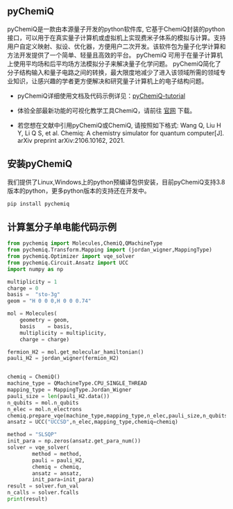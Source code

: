 ## pyChemiQ

pyChemiQ是一款由本源量子开发的python软件库, 它基于ChemiQ封装的python接口，可以用于在真实量子计算机或虚拟机上实现费米子体系的模拟与计算。支持用户自定义映射、拟设、优化器，方便用户二次开发。该软件包为量子化学计算和方法开发提供了一个简单、轻量且高效的平台。 pyChemiQ 可用于在量子计算机上使用平均场和后平均场方法模拟分子来解决量子化学问题。 pyChemiQ简化了分子结构输入和量子电路之间的转换，最大限度地减少了进入该领域所需的领域专业知识，让感兴趣的学者更方便解决和研究量子计算机上的电子结构问题。


- pyChemiQ详细使用文档及代码示例详见：[pyChemiQ-tutorial](https://pychemiq-tutorial.readthedocs.io/en/latest/index.html)

- 体验全部最新功能的可视化教学工具ChemiQ，请前往 [官网](https://qcloud.originqc.com.cn/zh/chemistryIntroduce) 下载。

- 若您想在文献中引用pyChemiQ或ChemiQ, 请按照如下格式: Wang Q, Liu H Y, Li Q S, et al. Chemiq: A chemistry simulator for quantum computer[J]. arXiv preprint arXiv:2106.10162, 2021.


## 安装pyChemiQ

我们提供了Linux,Windows上的python预编译包供安装，目前pyChemiQ支持3.8版本的python，更多python版本的支持还在开发中。

```python
pip install pychemiq
```


## 计算氢分子单电能代码示例

```python
from pychemiq import Molecules,ChemiQ,QMachineType
from pychemiq.Transform.Mapping import (jordan_wigner,MappingType)
from pychemiq.Optimizer import vqe_solver
from pychemiq.Circuit.Ansatz import UCC
import numpy as np

multiplicity = 1
charge = 0
basis =  "sto-3g"
geom = "H 0 0 0,H 0 0 0.74"

mol = Molecules(
    geometry = geom,
    basis    = basis,
    multiplicity = multiplicity,
    charge = charge)

fermion_H2 = mol.get_molecular_hamiltonian()
pauli_H2 = jordan_wigner(fermion_H2)


chemiq = ChemiQ()
machine_type = QMachineType.CPU_SINGLE_THREAD
mapping_type = MappingType.Jordan_Wigner
pauli_size = len(pauli_H2.data())
n_qubits = mol.n_qubits
n_elec = mol.n_electrons
chemiq.prepare_vqe(machine_type,mapping_type,n_elec,pauli_size,n_qubits)
ansatz = UCC("UCCSD",n_elec,mapping_type,chemiq=chemiq)

method = "SLSQP"
init_para = np.zeros(ansatz.get_para_num())
solver = vqe_solver(
        method = method,
        pauli = pauli_H2,
        chemiq = chemiq,
        ansatz = ansatz,
        init_para=init_para)
result = solver.fun_val
n_calls = solver.fcalls
print(result)
```